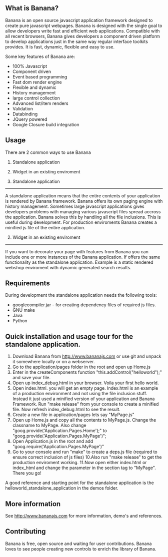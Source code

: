 What is Banana?
------------------

Banana is an open source javascript application framework designed to create pure javascript webpages.
Banana is designed with the single goal to allow developers write fast and efficient web applications.
Compatible with all recent browsers, Banana gives developers a component driven platform to develop applications just in the same way regular interface toolkits provides.
It is fast, dynamic, flexible and easy to use.

Some key features of Banana are:

* 100% Javascript
* Component driven
* Event based programming
* Fast dom render engine
* Flexible and dynamic
* History management
* large control collection
* Advanced list/item renders
* Validation
* Databinding
* JQuery powered
* Google Closure build integration


Usage
------------

There are 2 common ways to use Banana

1. Standalone application
2. Widget in an existing enviroment


1. Standalone application
------------

A standalone application means that the entire contents of your application is rendered by Banana framework.
Banana offers its own paging engine with history management. 
Sometimes large javascript applications gives developers problems with managing various javascript files spread accross the application. 
Banana solves this by handling all the file inclusions. This is useful during development. For production enviroments Banana creates a minified js file of the entire application.   


2. Widget in an existing enviroment
-------------

If you want to decorate your page with features from Banana you can include one or more instances of the Banana application.
If offers the same functionality as the standalone application. Example is a static rendered webshop enviroment
with dynamic generated search results.  


Requirements
------------

During development the standalone application needs the following tools:

* googlecompiler.jar - for creating dependency files of required js files. 
* GNU make
* Java 
* Python 


Quick installation and usage tour for the standalone application.
------------

1. Download Banana from http://www.bananajs.com or use git and unpack it somewhere locally or on a webserver.  
2. Go to the application/pages folder in the root and open up Home.js
3. Enter in the createComponents function "this.addControl("helloworld");" and save your file.
4. Open up index_debug.html in your browser. Voila your first hello world.
5. Open index.html. you will get an empty page. Index.html is an example of a production environment and not using the file inclusion stuff. Instead it just used a minified version of your application and Banana Framework. 
   Run "make release" from your console to create a minified file. Now refresh index_debug.html to see the result.
6. Create a new file in application/pages lets say "MyPage.js" 
7. Open up Home.js and copy all the contents to MyPage.js. Change the classname to MyPage. Also change "goog.provide('Application.Pages.Home');" to "goog.provide('Application.Pages.MyPage')";  
8. Open Application.js in the root and add "goog.require('Application.Pages.MyPage')"
9. Go to your console and run "make" to create a deps.js file (required to ensure correct inclusion of js files)
10.Also run "make release" to get the production enviroment working.
11.Now open either index.html or index_html and change the parameter in the section tag to "MyPage". There you go!

A good reference and starting point for the standalone application is the helloworld_standalone_application in the demos folder.


More information
------------

See http://www.bananajs.com for more information, demo's and references.


Contributing
------------

Banana is free, open source and waiting for user contributions. Banana loves to see people creating new controls to enrich
the library of Banana.